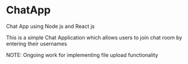 # ChatApp
Chat App using Node js and React js

This is a simple Chat Application which allows users to join chat room by entering their usernames 

NOTE: Ongoing work for implementing file upload functionality
